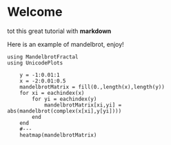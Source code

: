# Welcome
tot this great tutorial with **markdown**

Here is an example of mandelbrot, enjoy!
```@example main
using MandelbrotFractal
using UnicodePlots
 
    y = -1:0.01:1
    x = -2:0.01:0.5
    mandelbrotMatrix = fill(0.,length(x),length(y))
    for xi = eachindex(x)
        for yi = eachindex(y)
            mandelbrotMatrix[xi,yi] = abs(mandelbrot(complex(x[xi],y[yi])))
        end
    end
    #---
    heatmap(mandelbrotMatrix)
```